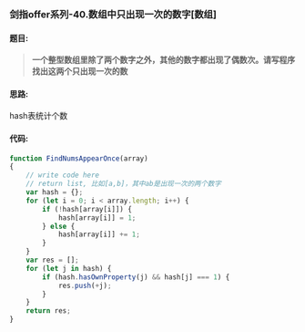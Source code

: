 ### 剑指offer系列-40.数组中只出现一次的数字[数组]
#### 题目:
>**一个整型数组里除了两个数字之外，其他的数字都出现了偶数次。请写程序找出这两个只出现一次的数**
#### 思路:
hash表统计个数
#### 代码:
```javascript
function FindNumsAppearOnce(array)
{
    // write code here
    // return list, 比如[a,b]，其中ab是出现一次的两个数字
    var hash = {};
    for (let i = 0; i < array.length; i++) {
        if (!hash[array[i]]) {
            hash[array[i]] = 1;
        } else {
            hash[array[i]] += 1;
        }
    }
    var res = [];
    for (let j in hash) {
        if (hash.hasOwnProperty(j) && hash[j] === 1) {
            res.push(+j);
        }
    }
    return res;
}
```